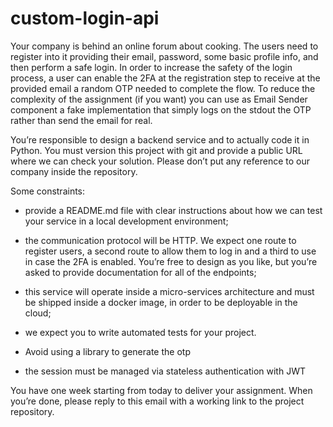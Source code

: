 # custom-login-api

Your company is behind an online forum about cooking. The users need to register into it providing their email,  password, some basic profile info, and then perform a safe login. In order to increase the safety of the login process, a user can enable the 2FA at the registration step to receive at the provided email a random OTP needed to complete the flow. To reduce the complexity of the assignment (if you want) you can use as Email Sender component a fake implementation that simply logs on the stdout the OTP rather than send the email for real. 

You’re responsible to design a backend service and to actually code it in Python. You must version this project with git and provide a public URL where we can check your solution. Please don’t put any reference to our company inside the repository.

Some constraints:

- provide a README.md file with clear instructions about how we can test your service in a local development environment;

- the communication protocol will be HTTP. We expect one route to register users,  a second route to allow them to log in and a third to use in case the 2FA is enabled. You’re free to design as you like, but you’re asked to provide documentation for all of the endpoints;

- this service will operate inside a micro-services architecture and must be shipped inside a docker image, in order to be deployable in the cloud;

- we expect you to write automated tests for your project.

- Avoid using a library to generate the otp

- the session must be managed via stateless authentication with JWT

You have one week starting from today to deliver your assignment. When you’re done, please reply to this email with a working link to the project repository.

